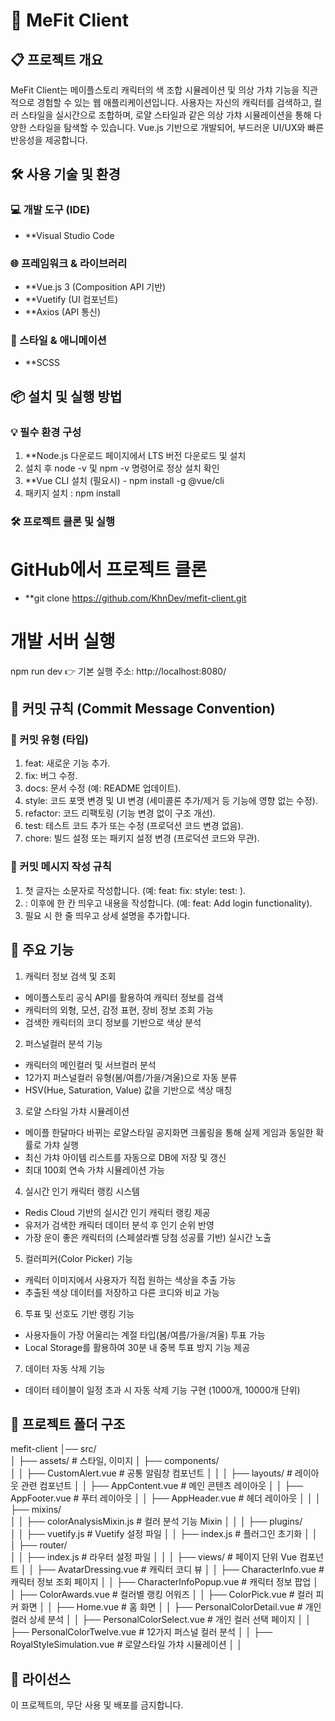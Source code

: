 # 🎨 MeFit Client
## 📋 프로젝트 개요
MeFit Client는 메이플스토리 캐릭터의 색 조합 시뮬레이션 및 의상 가챠 기능을 직관적으로 경험할 수 있는 웹 애플리케이션입니다.
사용자는 자신의 캐릭터를 검색하고, 컬러 스타일을 실시간으로 조합하며, 로얄 스타일과 같은 의상 가챠 시뮬레이션을 통해 다양한 스타일을 탐색할 수 있습니다.
Vue.js 기반으로 개발되어, 부드러운 UI/UX와 빠른 반응성을 제공합니다.

## 🛠️ 사용 기술 및 환경

### 💻 개발 도구 (IDE)
- **Visual Studio Code
### 🌐 프레임워크 & 라이브러리
- **Vue.js 3 (Composition API 기반)
- **Vuetify (UI 컴포넌트)
- **Axios (API 통신)
  
### 🎨 스타일 & 애니메이션
- **SCSS


## 📦 설치 및 실행 방법

### 💡 필수 환경 구성
1. **Node.js 다운로드 페이지에서 LTS 버전 다운로드 및 설치
2. 설치 후 node -v 및 npm -v 명령어로 정상 설치 확인
3. **Vue CLI 설치 (필요시) - npm install -g @vue/cli
4. 패키지 설치 : npm install
   
### 🛠️ 프로젝트 클론 및 실행
# GitHub에서 프로젝트 클론
- **git clone https://github.com/KhnDev/mefit-client.git

# 개발 서버 실행
npm run dev
👉 기본 실행 주소: http://localhost:8080/


## 🎯 커밋 규칙 (Commit Message Convention)

### 📑 커밋 유형 (타입)
1. feat: 새로운 기능 추가.
2. fix: 버그 수정.
3. docs: 문서 수정 (예: README 업데이트).
4. style: 코드 포맷 변경 및 UI 변경 (세미콜론 추가/제거 등 기능에 영향 없는 수정).
5. refactor: 코드 리팩토링 (기능 변경 없이 구조 개선).
6. test: 테스트 코드 추가 또는 수정 (프로덕션 코드 변경 없음).
7. chore: 빌드 설정 또는 패키지 설정 변경 (프로덕션 코드와 무관).

### 📑 커밋 메시지 작성 규칙 
1. 첫 글자는 소문자로 작성합니다.
   (예: feat:  fix:  style:  test: ).    
2. : 이후에 한 칸 띄우고 내용을 작성합니다.
   (예: feat: Add login functionality).
3. 필요 시 한 줄 띄우고 상세 설명을 추가합니다.


## 🎯 주요 기능
1. 캐릭터 정보 검색 및 조회
- 메이플스토리 공식 API를 활용하여 캐릭터 정보를 검색
- 캐릭터의 외형, 모션, 감정 표현, 장비 정보 조회 가능
- 검색한 캐릭터의 코디 정보를 기반으로 색상 분석
2. 퍼스널컬러 분석 기능
- 캐릭터의 메인컬러 및 서브컬러 분석
- 12가지 퍼스널컬러 유형(봄/여름/가을/겨울)으로 자동 분류
- HSV(Hue, Saturation, Value) 값을 기반으로 색상 매칭
3. 로얄 스타일 가챠 시뮬레이션
- 메이플 한달마다 바뀌는 로얄스타일 공지화면 크롤링을 통해 실제 게임과 동일한 확률로 가챠 실행
- 최신 가챠 아이템 리스트를 자동으로 DB에 저장 및 갱신
- 최대 100회 연속 가챠 시뮬레이션 가능
4. 실시간 인기 캐릭터 랭킹 시스템
- Redis Cloud 기반의 실시간 인기 캐릭터 랭킹 제공
- 유저가 검색한 캐릭터 데이터 분석 후 인기 순위 반영
- 가장 운이 좋은 캐릭터의 (스페셜라벨 당첨 성공률 기반) 실시간 노출
5. 컬러피커(Color Picker) 기능
- 캐릭터 이미지에서 사용자가 직접 원하는 색상을 추출 가능
- 추출된 색상 데이터를 저장하고 다른 코디와 비교 가능
6. 투표 및 선호도 기반 랭킹 기능
- 사용자들이 가장 어울리는 계절 타입(봄/여름/가을/겨울) 투표 가능
- Local Storage를 활용하여 30분 내 중복 투표 방지 기능 제공
7. 데이터 자동 삭제 기능
- 데이터 테이블이 일정 초과 시 자동 삭제 기능 구현 (1000개, 10000개 단위)

## 📌 프로젝트 폴더 구조
mefit-client
│── src/                   
│   ├── assets/                # 스타일, 이미지
│   ├── components/     
│   │   ├── CustomAlert.vue     # 공통 알림창 컴포넌트
│   │
│   ├── layouts/               # 레이아웃 관련 컴포넌트
│   │   ├── AppContent.vue     # 메인 콘텐츠 레이아웃
│   │   ├── AppFooter.vue      # 푸터 레이아웃
│   │   ├── AppHeader.vue      # 헤더 레이아웃
│   │
│   ├── mixins/                
│   │   ├── colorAnalysisMixin.js  # 컬러 분석 기능 Mixin
│   │
│   ├── plugins/             
│   │   ├── vuetify.js         # Vuetify 설정 파일
│   │   ├── index.js           # 플러그인 초기화
│   │
│   ├── router/             
│   │   ├── index.js           # 라우터 설정 파일
│   │
│   ├── views/                           # 페이지 단위 Vue 컴포넌트
│   │   ├── AvatarDressing.vue            # 캐릭터 코디 뷰
│   │   ├── CharacterInfo.vue              # 캐릭터 정보 조회 페이지
│   │   ├── CharacterInfoPopup.vue         # 캐릭터 정보 팝업
│   │   ├── ColorAwards.vue                # 컬러별 랭킹 어워즈
│   │   ├── ColorPick.vue                   # 컬러 피커 화면
│   │   ├── Home.vue                        # 홈 화면
│   │   ├── PersonalColorDetail.vue        # 개인 컬러 상세 분석
│   │   ├── PersonalColorSelect.vue        # 개인 컬러 선택 페이지
│   │   ├── PersonalColorTwelve.vue        # 12가지 퍼스널 컬러 분석
│   │   ├── RoyalStyleSimulation.vue       # 로얄스타일 가챠 시뮬레이션
│   │




## 📜 라이선스
이 프로젝트의, 무단 사용 및 배포를 금지합니다.
